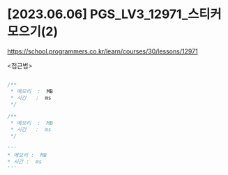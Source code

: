 #   [2023.06.06] PGS_LV3_12971_스티커 모으기(2)
https://school.programmers.co.kr/learn/courses/30/lessons/12971

<접근법>

```
```




```java
/**
 * 메모리  :  MB
 * 시간   :  ms
 */
```



```js
/**
 * 메모리  :  MB
 * 시간   :  ms
 */
```




```python
'''
* 메모리 :  MB
* 시간 :  ms
'''
```
